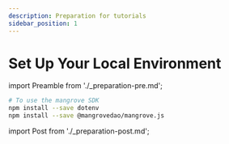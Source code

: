 ```yaml
---
description: Preparation for tutorials
sidebar_position: 1
---
```


# Set Up Your Local Environment 

import Preamble from './_preparation-pre.md';

<Preamble />

```bash
# To use the mangrove SDK
npm install --save dotenv
npm install --save @mangrovedao/mangrove.js
```

import Post from './_preparation-post.md';

<Post />
